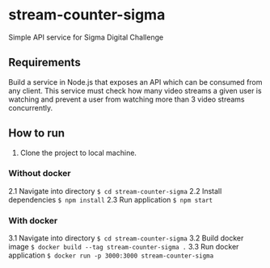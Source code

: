 # stream-counter-sigma
Simple API service for Sigma Digital Challenge

## Requirements
Build a service in Node.js that exposes an API which can be consumed from any client. This service must check how many video streams a given user is watching and prevent a user from watching more than 3 video streams concurrently.

## How to run
1. Clone the project to local machine.

### Without docker
2.1 Navigate into directory `$ cd stream-counter-sigma`
2.2 Install dependencies `$ npm install`
2.3 Run application `$ npm start`

### With docker
3.1 Navigate into directory `$ cd stream-counter-sigma`
3.2 Build docker image `$ docker build --tag stream-counter-sigma .`
3.3 Run docker application `$ docker run -p 3000:3000 stream-counter-sigma`
